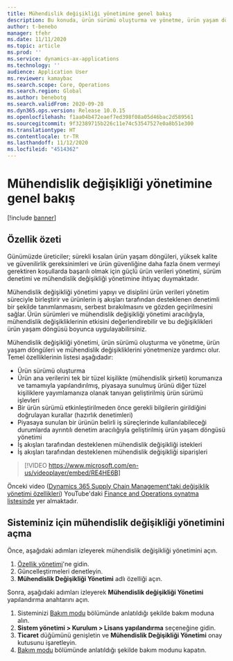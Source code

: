 ```yaml
---
title: Mühendislik değişikliği yönetimine genel bakış
description: Bu konuda, ürün sürümü oluşturma ve yönetme, ürün yaşam döngüleri ve mühendislik değişikliklerini yönetmenize yardımcı olan mühendislik değişikliği yönetimine genel bir bakış sağlanmaktadır.
author: t-benebo
manager: tfehr
ms.date: 11/11/2020
ms.topic: article
ms.prod: ''
ms.service: dynamics-ax-applications
ms.technology: ''
audience: Application User
ms.reviewer: kamaybac
ms.search.scope: Core, Operations
ms.search.region: Global
ms.author: benebotg
ms.search.validFrom: 2020-09-28
ms.dyn365.ops.version: Release 10.0.15
ms.openlocfilehash: f1aa04b472eaef7ed398f08a05d46bac2d589561
ms.sourcegitcommit: 9f32389715b226c11e74c53547527e0a8b51e300
ms.translationtype: HT
ms.contentlocale: tr-TR
ms.lasthandoff: 11/12/2020
ms.locfileid: "4514362"
---
```

# <a name="engineering-change-management-overview"></a>Mühendislik değişikliği yönetimine genel bakış

[!include [banner](../includes/banner.md)]

## <a name="feature-summary"></a>Özellik özeti

Günümüzde üreticiler; sürekli kısalan ürün yaşam döngüleri, yüksek kalite ve güvenilirlik gereksinimleri ve ürün güvenliğine daha fazla önem vermeyi gerektiren koşullarda başarılı olmak için güçlü ürün verileri yönetimi, sürüm denetimi ve mühendislik değişikliği yönetimine ihtiyaç duymaktadır.

Mühendislik değişikliği yönetimi yapıyı ve disiplini ürün verileri yönetim süreciyle birleştirir ve ürünlerin iş akışları tarafından desteklenen denetimli bir şekilde tanımlanmasını, serbest bırakılmasını ve gözden geçirilmesini sağlar. Ürün sürümleri ve mühendislik değişikliği yönetimi aracılığıyla, mühendislik değişikliklerinin etkisini değerlendirebilir ve bu değişiklikleri ürün yaşam döngüsü boyunca uygulayabilirsiniz.

Mühendislik değişikliği yönetimi, ürün sürümü oluşturma ve yönetme, ürün yaşam döngüleri ve mühendislik değişikliklerini yönetmenize yardımcı olur. Temel özelliklerinin listesi aşağıdadır:

- Ürün sürümü oluşturma
- Ürün ana verilerini tek bir tüzel kişilikte (mühendislik şirketi) korumanıza ve tamamıyla yapılandırılmış, piyasaya sunulmuş ürünü diğer tüzel kişiliklere yayımlamanıza olanak tanıyan geliştirilmiş ürün sürümü işlevleri
- Bir ürün sürümü etkinleştirilmeden önce gerekli bilgilerin girildiğini doğrulayan kurallar (hazırlık denetimleri)
- Piyasaya sunulan bir ürünün belirli iş süreçlerinde kullanılabileceği durumlarda ayrıntılı denetim aracılığıyla geliştirilmiş ürün yaşam döngüsü yönetimi
- İş akışları tarafından desteklenen mühendislik değişikliği istekleri
- İş akışları tarafından desteklenen mühendislik değişikliği siparişleri

> [!VIDEO https://www.microsoft.com/en-us/videoplayer/embed/RE4HE6B]

Önceki video ([Dynamics 365 Supply Chain Management'taki değişiklik yönetimi özellikleri](https://youtu.be/N313FqvRuBc)) YouTube'daki [Finance and Operations oynatma listesinde](https://www.youtube.com/playlist?list=PLcakwueIHoT_SYfIaPGoOhloFoCXiUSyW) yer almaktadır.

## <a name="turn-on-engineering-change-management-for-your-system"></a>Sisteminiz için mühendislik değişikliği yönetimini açma

Önce, aşağıdaki adımları izleyerek mühendislik değişikliği yönetimini açın.

1. [Özellik yönetimi](../../fin-ops-core/fin-ops/get-started/feature-management/feature-management-overview.md)'ne gidin.
1. Güncelleştirmeleri denetleyin.
1. **Mühendislik Değişikliği Yönetimi** adlı özelliği açın.

Sonra, aşağıdaki adımları izleyerek **Mühendislik değişikliği Yönetimi** yapılandırma anahtarını açın.

1. Sisteminizi [Bakım modu](../../fin-ops-core/dev-itpro/sysadmin/maintenance-mode.md) bölümünde anlatıldığı şekilde bakım moduna alın.
1. **Sistem yönetimi \> Kurulum \> Lisans yapılandırma** seçeneğine gidin.
1. **Ticaret** düğümünü genişletin ve **Mühendislik Değişikliği Yönetimi** onay kutusunu işaretleyin.
1. [Bakım modu](../../fin-ops-core/dev-itpro/sysadmin/maintenance-mode.md) bölümünde anlatıldığı şekilde bakım modunu kapatın.
